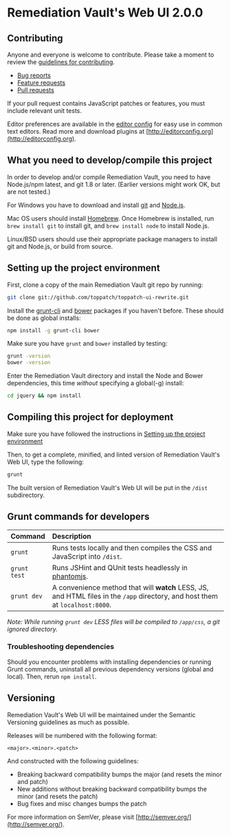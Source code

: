 # Remediation Vault's Web UI 2.0.0

## Contributing

Anyone and everyone is welcome to contribute. Please take a moment to review the [guidelines for contributing](CONTRIBUTING.md).

* [Bug reports](CONTRIBUTING.md#bugs)
* [Feature requests](CONTRIBUTING.md#features)
* [Pull requests](CONTRIBUTING.md#pull-requests)

If your pull request contains JavaScript patches or features, you must include relevant unit tests.

Editor preferences are available in the [editor config](.editorconfig) for easy use in common text editors. Read more and download plugins at [http://editorconfig.org](http://editorconfig.org).

## What you need to develop/compile this project

In order to develop and/or compile Remediation Vault, you need to have Node.js/npm latest, and git 1.8 or later. (Earlier versions might work OK, but are not tested.)

For Windows you have to download and install [git](http://git-scm.com/downloads) and [Node.js](http://nodejs.org/download/).

Mac OS users should install [Homebrew](http://mxcl.github.com/homebrew/). Once Homebrew is installed, run `brew install git` to install git,
and `brew install node` to install Node.js.

Linux/BSD users should use their appropriate package managers to install git and Node.js, or build from source.

## Setting up the project environment

First, clone a copy of the main Remediation Vault git repo by running:

```bash
git clone git://github.com/toppatch/toppatch-ui-rewrite.git
```

Install the [grunt-cli](http://gruntjs.com/getting-started#installing-the-cli) and [bower](http://bower.io/) packages if you haven't before. These should be done as global installs:

```bash
npm install -g grunt-cli bower
```

Make sure you have `grunt` and `bower` installed by testing:

```bash
grunt -version
bower -version
```

Enter the Remediation Vault directory and install the Node and Bower dependencies, this time *without* specifying a global(-g) install:

```bash
cd jquery && npm install
```

## Compiling this project for deployment

Make sure you have followed the instructions in [Setting up the project environment](#setting-up-the-project-environment)

Then, to get a complete, minified, and linted version of Remediation Vault's Web UI, type the following:

```bash
grunt
```

The built version of Remediation Vault's Web UI will be put in the `/dist` subdirectory.

## Grunt commands for developers

Command | Description
:---|:---
`grunt` | Runs tests locally and then compiles the CSS and JavaScript into `/dist`.
`grunt test` | Runs JSHint and QUnit tests headlessly in [phantomjs](https://github.com/ariya/phantomjs/).
`grunt dev` | A convenience method that will **watch** LESS, JS, and HTML files in the `/app` directory, and host them at `localhost:8000`.

*Note: While running `grunt dev` LESS files will be compiled to `/app/css`, a git ignored directory.*

### Troubleshooting dependencies

Should you encounter problems with installing dependencies or running Grunt commands, uninstall all previous dependency versions (global and local). Then, rerun `npm install`.

## Versioning

Remediation Vault's Web UI will be maintained under the Semantic Versioning guidelines as much as possible.

Releases will be numbered with the following format:

`<major>.<minor>.<patch>`

And constructed with the following guidelines:

* Breaking backward compatibility bumps the major (and resets the minor and patch)
* New additions without breaking backward compatibility bumps the minor (and resets the patch)
* Bug fixes and misc changes bumps the patch

For more information on SemVer, please visit [http://semver.org/](http://semver.org/).
